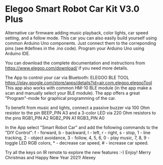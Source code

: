 # Elegoo Smart Robot Car Kit V3.0 Plus
 
Alternative car firmware adding music playback, color lights, car speed setting, and a follow mode.
This car you can also easily build yourself using common Arduino Uno components. Just connect them to the correponding pins (see #defines in the .ino code). Program your Arduino Uno using Arduino IDE.

You can download the complete documentation and instructions from
https://www.elegoo.com/download/
if you need more details.

The App to control your car via Bluetooth:
ELEGOO BLE TOOL
https://play.google.com/store/apps/details?id=air.com.elegoo.elegooTool
This app also works with common HM-10 BLE module (in the app make a scan and manually select your BLE module). 
The app offers a great "Program"-mode for graphical programming of the car.

To benefit from music and lights, connect a passive buzzer via 100 Ohm resistor to the pin
	BEEP_PIN A3
and a 3-color LED via 220 Ohm resistors to the pins
	RGB1_PIN A2
	RGB2_PIN A1
	RGB3_PIN A0

In the App select "Smart Robot Car" and add the following commands to the "DIY Control":
f - forward, b - backward, l - left, r - right, s - stop, 1 - line tracking, 2 - object avoidance, 3 - follow, 
4, 5, 6, 0 - play music, 7, 8, 9 - toggle LED RGB colors, * - decrease car speed, # - increase car speed.
	
Try all the keys on IR remote to explore the new features :-)
Enjoy!
Merry Christmas and Happy New Year 2021!
Alexey
